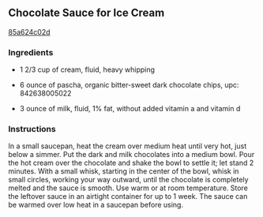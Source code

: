 ## Chocolate Sauce for Ice Cream

[85a624c02d](http://www.foodnetwork.com/recipes/marcela-valladolid/chocolate-sauce-for-ice-cream.html)

### Ingredients

 - 1 2/3 cup of cream, fluid, heavy whipping

 - 6 ounce of pascha, organic bitter-sweet dark chocolate chips, upc: 842638005022

 - 3 ounce of milk, fluid, 1% fat, without added vitamin a and vitamin d

### Instructions

In a small saucepan, heat the cream over medium heat until very hot, just below a simmer. Put the dark and milk chocolates into a medium bowl. Pour the hot cream over the chocolate and shake the bowl to settle it; let stand 2 minutes. With a small whisk, starting in the center of the bowl, whisk in small circles, working your way outward, until the chocolate is completely melted and the sauce is smooth. Use warm or at room temperature. Store the leftover sauce in an airtight container for up to 1 week. The sauce can be warmed over low heat in a saucepan before using.